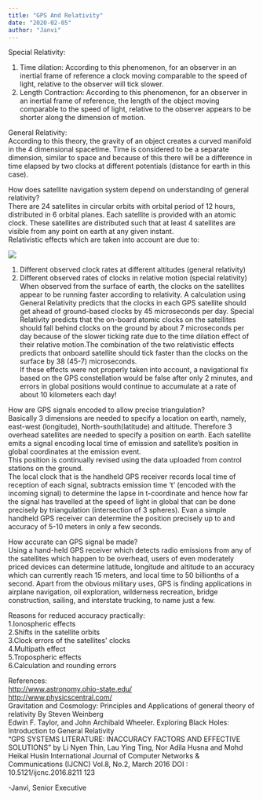```yaml
---
title: "GPS And Relativity"
date: "2020-02-05"
author: "Janvi"
---
```


Special Relativity:

1. Time dilation: According to this phenomenon, for an observer in an inertial frame of reference a clock moving comparable to the speed of light, relative to the observer will tick slower.
2. Length Contraction: According to this phenomenon, for an observer in an inertial frame of reference, the length of the object moving comparable to the speed of light, relative to the observer appears to be shorter along the dimension of motion.

General Relativity:  
According to this theory, the gravity of an object creates a curved manifold in the 4 dimensional spacetime. Time is considered to be a separate dimension, similar to space and because of this there will be a difference in time elapsed by two clocks at different potentials (distance for earth in this case).

How does satellite navigation system depend on understanding of general relativity?  
There are 24 satellites in circular orbits with orbital period of 12 hours, distributed in 6 orbital planes. Each satellite is provided with an atomic clock. These satellites are distributed such that at least 4 satellites are visible from any point on earth at any given instant.  
Relativistic effects which are taken into account are due to:

![](/images/IMG-20200205-WA0007-1.jpg)

1. Different observed clock rates at different altitudes (general relativity)
2. Different observed rates of clocks in relative motion (special relativity)  
    When observed from the surface of earth, the clocks on the satellites appear to be running faster according to relativity. A calculation using General Relativity predicts that the clocks in each GPS satellite should get ahead of ground-based clocks by 45 microseconds per day. Special Relativity predicts that the on-board atomic clocks on the satellites should fall behind clocks on the ground by about 7 microseconds per day because of the slower ticking rate due to the time dilation effect of their relative motion.The combination of the two relativistic effects predicts that onboard satellite should tick faster than the clocks on the surface by 38 (45-7) microseconds.  
    If these effects were not properly taken into account, a navigational fix based on the GPS constellation would be false after only 2 minutes, and errors in global positions would continue to accumulate at a rate of about 10 kilometers each day!

How are GPS signals encoded to allow precise triangulation?  
Basically 3 dimensions are needed to specify a location on earth, namely, east-west (longitude), North-south(latitude) and altitude. Therefore 3 overhead satellites are needed to specify a position on earth. Each satellite emits a signal encoding local time of emission and satellite’s position in global coordinates at the emission event.  
This position is continually revised using the data uploaded from control stations on the ground.  
The local clock that is the handheld GPS receiver records local time of reception of each signal, subtracts emission time ‘t’ (encoded with the incoming signal) to determine the lapse in t-coordinate and hence how far the signal has travelled at the speed of light in global that can be done precisely by triangulation (intersection of 3 spheres). Evan a simple handheld GPS receiver can determine the position precisely up to and accuracy of 5-10 meters in only a few seconds.

How accurate can GPS signal be made?  
Using a hand-held GPS receiver which detects radio emissions from any of the satellites which happen to be overhead, users of even moderately priced devices can determine latitude, longitude and altitude to an accuracy which can currently reach 15 meters, and local time to 50 billionths of a second. Apart from the obvious military uses, GPS is finding applications in airplane navigation, oil exploration, wilderness recreation, bridge construction, sailing, and interstate trucking, to name just a few.

Reasons for reduced accuracy practically:  
1.Ionospheric effects  
2.Shifts in the satellite orbits  
3.Clock errors of the satellites' clocks  
4.Multipath effect  
5.Tropospheric effects  
6.Calculation and rounding errors

References:  
http://www.astronomy.ohio-state.edu/  
http://www.physicscentral.com/  
Gravitation and Cosmology: Principles and Applications of general theory of relativity By Steven Weinberg  
Edwin F. Taylor, and John Archibald Wheeler. Exploring Black Holes: Introduction to General Relativity  
“GPS SYSTEMS LITERATURE: INACCURACY FACTORS AND EFFECTIVE SOLUTIONS” by Li Nyen Thin, Lau Ying Ting, Nor Adila Husna and Mohd Heikal Husin International Journal of Computer Networks & Communications (IJCNC) Vol.8, No.2, March 2016 DOI : 10.5121/ijcnc.2016.8211 123

\-Janvi, Senior Executive
